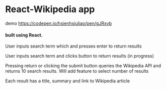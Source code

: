 # React-Wikipedia app

demo https://codepen.io/hsienhsiuliao/pen/gJRxvb

#### built using React. 

User inputs search term which and presses enter to return results

User inputs search term and clicks button to return results (in progress)

Pressing return or clicking the submit button queries the Wikipedia API and returns 10 search results. Will add feature to select number of results

Each result has a title, summary and link to Wikipedia article

